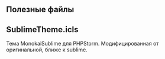 ## Полезные файлы

## SublimeTheme.icls

Тема MonokaiSublime для PHPStorm. Модифицированная от оригинальной, ближе к sublime.
